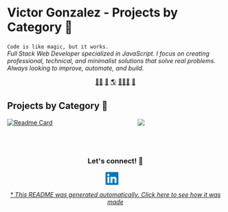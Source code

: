 # Victor Gonzalez - Projects by Category 🧭


`Code is like magic, but it works.`<br><em>Full Stack Web Developer specialized in JavaScript. I focus on creating professional, technical, and minimalist solutions that solve real problems. Always looking to improve, automate, and build.</em>


<p align="center">
<a href="https://github.com/gonzalezvictorjuan/gonzalezvictorjuan/blob/main/frontend.md">🧙‍♂️</a>
<a href="https://github.com/gonzalezvictorjuan/gonzalezvictorjuan/blob/main/backend.md">🤖</a>
<a href="https://github.com/gonzalezvictorjuan/gonzalezvictorjuan/blob/main/fullstack.md">🌎</a>
<a href="https://github.com/gonzalezvictorjuan/gonzalezvictorjuan/blob/main/edu.md">🧑🏼‍🏫</a>
<a href="https://github.com/gonzalezvictorjuan/gonzalezvictorjuan/blob/main/test.md">🧪</a>
</p>


## Projects by Category 📂
<div align="right"><img align="right" height="auto" width="200" src="https://github.com/gonzalezvictorjuan/gonzalezvictorjuan/raw/main/img/gengar.png"/></div>

[![Readme Card](https://github-readme-stats.vercel.app/api/pin/?username=gonzalezvictorjuan&repo=Pokemonvue)](https://github.com/gonzalezvictorjuan/PokemonVue)



<br>

<br>

<div align="center">
<h3 align="center">Let's connect! 🔗</h3>
</div>
<p align="center">
<a href="https://www.linkedin.com/in/victor-juan-gonzalez-ab887a15b/" target="blank">
<img align="center" width="30px" alt="Victor on LinkedIn" src="https://github.com/gonzalezvictorjuan/gonzalezvictorjuan/blob/main/img/linkedin-icon.svg?raw=true"/></a> &nbsp; &nbsp;

</p>


<div align="center"><em><a href="https://github.com/gonzalezvictorjuan/gonzalezvictorjuan/tree/main/ReadmeGenerator">* This README was generated automatically. Click here to see how it was made</a></em></div>

